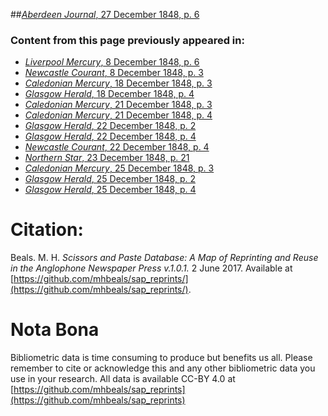 ##[*Aberdeen Journal*, 27 December 1848, p. 6](https://mhbeals.github.io/sap_html/Aberdeen-Journal/Aberdeen-Journal-27-December-1848-p-6)

### Content from this page previously appeared in:
+ [*Liverpool Mercury*, 8 December 1848, p. 6](https://mhbeals.github.io/sap_html/Liverpool-Mercury/Liverpool-Mercury-8-December-1848-p-6)
+ [*Newcastle Courant*, 8 December 1848, p. 3](https://mhbeals.github.io/sap_html/Newcastle-Courant/Newcastle-Courant-8-December-1848-p-3)
+ [*Caledonian Mercury*, 18 December 1848, p. 3](https://mhbeals.github.io/sap_html/Caledonian-Mercury/Caledonian-Mercury-18-December-1848-p-3)
+ [*Glasgow Herald*, 18 December 1848, p. 4](https://mhbeals.github.io/sap_html/Glasgow-Herald/Glasgow-Herald-18-December-1848-p-4)
+ [*Caledonian Mercury*, 21 December 1848, p. 3](https://mhbeals.github.io/sap_html/Caledonian-Mercury/Caledonian-Mercury-21-December-1848-p-3)
+ [*Caledonian Mercury*, 21 December 1848, p. 4](https://mhbeals.github.io/sap_html/Caledonian-Mercury/Caledonian-Mercury-21-December-1848-p-4)
+ [*Glasgow Herald*, 22 December 1848, p. 2](https://mhbeals.github.io/sap_html/Glasgow-Herald/Glasgow-Herald-22-December-1848-p-2)
+ [*Glasgow Herald*, 22 December 1848, p. 4](https://mhbeals.github.io/sap_html/Glasgow-Herald/Glasgow-Herald-22-December-1848-p-4)
+ [*Newcastle Courant*, 22 December 1848, p. 4](https://mhbeals.github.io/sap_html/Newcastle-Courant/Newcastle-Courant-22-December-1848-p-4)
+ [*Northern Star*, 23 December 1848, p. 21](https://mhbeals.github.io/sap_html/Northern-Star/Northern-Star-23-December-1848-p-21)
+ [*Caledonian Mercury*, 25 December 1848, p. 3](https://mhbeals.github.io/sap_html/Caledonian-Mercury/Caledonian-Mercury-25-December-1848-p-3)
+ [*Glasgow Herald*, 25 December 1848, p. 2](https://mhbeals.github.io/sap_html/Glasgow-Herald/Glasgow-Herald-25-December-1848-p-2)
+ [*Glasgow Herald*, 25 December 1848, p. 4](https://mhbeals.github.io/sap_html/Glasgow-Herald/Glasgow-Herald-25-December-1848-p-4)
                    
# Citation: 

Beals. M. H. *Scissors and Paste Database: A Map of Reprinting and Reuse in the Anglophone Newspaper Press v.1.0.1.* 2 June 2017. Available at [https://github.com/mhbeals/sap_reprints/](https://github.com/mhbeals/sap_reprints/). 
                    
# Nota Bona

Bibliometric data is time consuming to produce but benefits us all. Please remember to cite or acknowledge this and any other bibliometric data you use in your research. All data is available CC-BY 4.0 at [https://github.com/mhbeals/sap_reprints](https://github.com/mhbeals/sap_reprints)